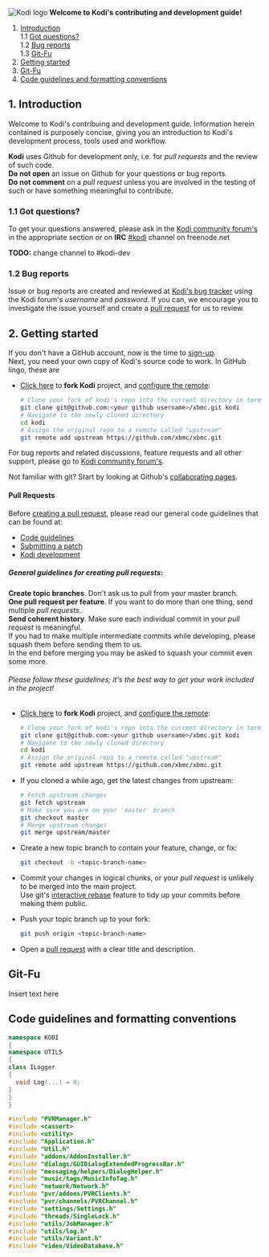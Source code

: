![Kodi logo](https://raw.githubusercontent.com/xbmc/xbmc-forum/master/xbmc/images/logo-sbs-black.png)
**Welcome to Kodi's contributing and development guide!**

1. [Introduction](#introduction)  
  1.1 [Got questions?](#11-questions)  
  1.2 [Bug reports](#12-bug-reports)  
  1.3 [Git-Fu](#git-fu)  
2. [Getting started](#2-getting-started)  
3. [Git-Fu](#git-fu)  
3. [Code guidelines and formatting conventions](#code-guidelines-and-formatting-conventions)  

## 1. Introduction

Welcome to Kodi's contribuing and development guide. Information herein contained is purposely concise, giving you an introduction to Kodi's development process, tools used and workflow.

**Kodi** uses Github for development only, i.e. for *pull requests* and the review of such code.  
**Do not open** an issue on Github for your questions or bug reports.  
**Do not comment** on a *pull request* unless you are involved in the testing of such or have something meaningful to contribute.  

### 1.1 Got questions?

To get your questions answered, please ask in the [Kodi community forum's](http://forum.kodi.tv/) in the appropriate section or on **IRC** [#kodi](http://webchat.freenode.net?nick=kodi-contrib&channels=%23kodi&prompt=1&uio=OT10cnVlde) channel on freenode.net

**TODO:** change channel to #kodi-dev

### 1.2 Bug reports

Issue or bug reports are created and reviewed at [Kodi's bug tracker](http://trac.kodi.tv) using the Kodi forum's *username* and *password*.
If you can, we encourage you to investigate the issue yourself and create a [pull request](https://help.github.com/articles/creating-a-pull-request/) for us to review.


## 2. Getting started

If you don't have a GitHub account, now is the time to [sign-up](https://github.com/join/).  
Next, you need your own copy of Kodi's source code to work. In GitHub lingo, these are
- [Click here](https://github.com/xbmc/xbmc/fork/) to **fork Kodi** project,
   and [configure the remote](https://help.github.com/articles/configuring-a-remote-for-a-fork/):

   ```bash
   # Clone your fork of kodi's repo into the current directory in terminal
   git clone git@github.com:<your github username>/xbmc.git kodi
   # Navigate to the newly cloned directory
   cd kodi
   # Assign the original repo to a remote called "upstream"
   git remote add upstream https://github.com/xbmc/xbmc.git
   ```




For bug reports and related discussions, feature requests and all other support, please go to [Kodi community forum's](http://forum.kodi.tv/).


Not familiar with git? Start by looking at Github's [collaborating pages](https://help.github.com/categories/collaborating/).





#### Pull Requests

Before [creating a pull request](https://help.github.com/articles/creating-a-pull-request/), please read our general code guidelines that can be found at:

- [Code guidelines](https://codedocs.xyz/xbmc/xbmc/code_guidelines.html)
- [Submitting a patch](http://kodi.wiki/view/HOW-TO_submit_a_patch)
- [Kodi development](http://kodi.wiki/view/Development)

##### General guidelines for creating pull requests:
**Create topic branches**. Don't ask us to pull from your master branch.  
**One pull request per feature**. If you want to do more than one thing, send multiple *pull requests*.  
**Send coherent history**. Make sure each individual commit in your *pull
  request* is meaningful.  
  If you had to make multiple intermediate commits while developing, please squash them before sending them to us.  
  In the end before merging you may be asked to squash your commit even some more.  

###### Please follow these guidelines; it's the best way to get your work included in the project!

- [Click here](https://github.com/xbmc/xbmc/fork/) to **fork Kodi** project,
   and [configure the remote](https://help.github.com/articles/configuring-a-remote-for-a-fork/):

   ```bash
   # Clone your fork of kodi's repo into the current directory in terminal
   git clone git@github.com:<your github username>/xbmc.git kodi
   # Navigate to the newly cloned directory
   cd kodi
   # Assign the original repo to a remote called "upstream"
   git remote add upstream https://github.com/xbmc/xbmc.git
   ```

- If you cloned a while ago, get the latest changes from upstream:

   ```bash
   # Fetch upstream changes
   git fetch upstream
   # Make sure you are on your 'master' branch
   git checkout master
   # Merge upstream changes
   git merge upstream/master
   ```

- Create a new topic branch to contain your feature, change, or fix:

   ```bash
   git checkout -b <topic-branch-name>
   ```

- Commit your changes in logical chunks, or your *pull request* is unlikely to be merged into the main project.  
   Use git's [interactive rebase](https://help.github.com/articles/interactive-rebase)
   feature to tidy up your commits before making them public.

- Push your topic branch up to your fork:

   ```bash
   git push origin <topic-branch-name>
   ```

-  Open a [pull request](https://help.github.com/articles/using-pull-requests) with a 
   clear title and description.

## Git-Fu

Insert text here

## Code guidelines and formatting conventions 

```c++
namespace KODI
{
namespace UTILS
{
class ILogger
{
  void Log(...) = 0;
}
}
}
```

```c++
#include "PVRManager.h"
#include <cassert>
#include <utility>
#include "Application.h"
#include "Util.h"
#include "addons/AddonInstaller.h"
#include "dialogs/GUIDialogExtendedProgressBar.h"
#include "messaging/helpers/DialogHelper.h"
#include "music/tags/MusicInfoTag.h"
#include "network/Network.h"
#include "pvr/addons/PVRClients.h"
#include "pvr/channels/PVRChannel.h"
#include "settings/Settings.h"
#include "threads/SingleLock.h"
#include "utils/JobManager.h"
#include "utils/log.h"
#include "utils/Variant.h"
#include "video/VideoDatabase.h"
```
